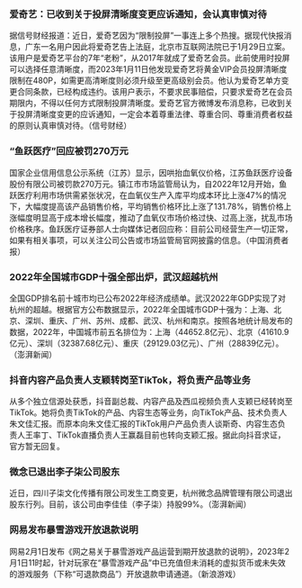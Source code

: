 ### 爱奇艺：已收到关于投屏清晰度变更应诉通知，会认真审慎对待
据信号财经报道：近日，爱奇艺因为“限制投屏”一事连上多个热搜。据现代快报消息，广东一名用户因此将爱奇艺告上法庭，北京市互联网法院已于1月29日立案。该用户是爱奇艺平台的7年“老粉”，从2017年就成了爱奇艺会员。此前使用时投屏可以选择任意清晰度，而2023年1月11日他发现爱奇艺将黄金VIP会员投屏清晰度限制在480P，如需更高清晰度则必须升级至更高级别会员。他认为爱奇艺单方变更合同条款，已经构成违约。该用户表示，不要求民事赔偿，只要求爱奇艺在会员期限内，不得以任何方式限制投屏清晰度。爱奇艺官方微博发布消息称，已收到关于投屏清晰度变更的应诉通知，一定会本着尊重法律、尊重合同、尊重消费者权益的原则认真审慎对待。（信号财经）
### “鱼跃医疗”回应被罚270万元
国家企业信用信息公示系统（江苏）显示，因哄抬血氧仪价格，江苏鱼跃医疗设备股份有限公司被罚款270万元。镇江市市场监管局认为，自2022年12月开始，鱼跃医疗利用市场供需紧张状况，在血氧仪生产入库平均成本环比上涨47%的情况下，大幅度提高该产品销售价格，平均销售价格环比上涨了131.78%，销售价格上涨幅度明显高于成本增长幅度，推动了血氧仪市场价格过快、过高上涨，扰乱市场价格秩序。鱼跃医疗证券部人士向媒体记者回应称：目前公司经营生产一切正常，如果有相关事项，可以关注公司公告或市场监管局官网披露的信息。（中国消费者报）
### 2022年全国城市GDP十强全部出炉，武汉超越杭州
全国GDP排名前十城市均已公布2022年经济成绩单。武汉2022年GDP实现了对杭州的超越。根据官方公布数据显示，2022年全国城市GDP十强为：上海、北京、深圳、重庆、广州、苏州、成都、武汉、杭州和南京。按照各地统计局发布的数据，2022年，中国城市前五名排位为：上海（44652.8亿元）、北京（41610.9亿元）、深圳（32387.68亿元）、重庆（29129.03亿元）、广州（28839亿元）。（澎湃新闻）
### 抖音内容产品负责人支颖转岗至TikTok，将负责产品等业务
从多个独立信源处获悉，抖音副总裁、内容产品及西瓜视频负责人支颖已经转岗至TikTok。她将负责TikTok的产品、内容生态等业务，向TikTok产品、技术负责人朱文佳汇报。而原本向朱文佳汇报的TikTok用户产品负责人谈斯奇、内容生态负责人王率丁、TikTok直播负责人王赢磊目前也转向支颖汇报。据此向抖音求证，官方暂无回复。
### 微念已退出李子柒公司股东
近日，四川子柒文化传播有限公司发生工商变更，杭州微念品牌管理有限公司退出股东行列。目前，该公司由李佳佳（李子柒）持股99%。（澎湃新闻）
### 网易发布暴雪游戏开放退款说明
网易2月1日发布《网之易关于暴雪游戏产品运营到期开放退款的说明》，2023年2月1日11时起，针对玩家在“暴雪游戏产品”中已充值但未消耗的虚拟货币或未失效的游戏服务（下称“可退款商品”）开放退款申请通道。（新浪游戏）
